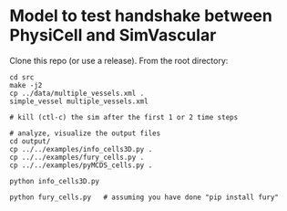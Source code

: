 # Model to test handshake between PhysiCell and SimVascular

Clone this repo (or use a release). From the root directory:

```
cd src
make -j2
cp ../data/multiple_vessels.xml .
simple_vessel multiple_vessels.xml

# kill (ctl-c) the sim after the first 1 or 2 time steps

# analyze, visualize the output files
cd output/
cp ../../examples/info_cells3D.py .
cp ../../examples/fury_cells.py .
cp ../../examples/pyMCDS_cells.py .

python info_cells3D.py

python fury_cells.py   # assuming you have done "pip install fury"
```